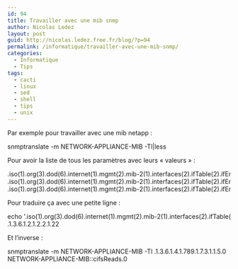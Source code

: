 ```yaml
---
id: 94
title: Travailler avec une mib snmp
author: Nicolas Ledez
layout: post
guid: http://nicolas.ledez.free.fr/blog/?p=94
permalink: /informatique/travailler-avec-une-mib-snmp/
categories:
  - Informatique
  - Tips
tags:
  - cacti
  - linux
  - sed
  - shell
  - tips
  - unix
---
```

Par exemple pour travailler avec une mib netapp :

<div class="codecolorer-container bash default" style="overflow:auto;white-space:nowrap;">
  <div class="bash codecolorer">
    snmptranslate <span class="re5">-m</span> NETWORK-APPLIANCE-MIB <span class="re5">-Tl</span><span class="sy0">|</span><span class="kw2">less</span>
  </div>
</div>

Pour avoir la liste de tous les paramètres avec leurs &laquo;&nbsp;valeurs&nbsp;&raquo; :

<div class="codecolorer-container text default" style="overflow:auto;white-space:nowrap;">
  <div class="text codecolorer">
    .iso(1).org(3).dod(6).internet(1).mgmt(2).mib-2(1).interfaces(2).ifTable(2).ifEntry(1).ifOutErrors(20)<br /> .iso(1).org(3).dod(6).internet(1).mgmt(2).mib-2(1).interfaces(2).ifTable(2).ifEntry(1).ifOutQLen(21)<br /> .iso(1).org(3).dod(6).internet(1).mgmt(2).mib-2(1).interfaces(2).ifTable(2).ifEntry(1).ifSpecific(22)
  </div>
</div>

Pour traduire ça avec une petite ligne :

<div class="codecolorer-container bash default" style="overflow:auto;white-space:nowrap;">
  <div class="bash codecolorer">
    <span class="kw3">echo</span> <span class="st_h">'.iso(1).org(3).dod(6).internet(1).mgmt(2).mib-2(1).interfaces(2).ifTable(2).ifEntry(1).ifSpecific(22)'</span> <span class="sy0">|</span> <span class="kw2">perl</span> <span class="re5">-pe</span> <span class="st_h">'s/\.[a-zA-Z-0-9]+\(/./g;s/\)//g'</span><br /> .1.3.6.1.2.1.2.2.1.22
  </div>
</div>

Et l&rsquo;inverse :

<div class="codecolorer-container bash default" style="overflow:auto;white-space:nowrap;">
  <div class="bash codecolorer">
    snmptranslate <span class="re5">-m</span> NETWORK-APPLIANCE-MIB <span class="re5">-Tl</span> .1.3.6.1.4.1.789.1.7.3.1.1.5.0<br /> NETWORK-APPLIANCE-MIB::cifsReads.0
  </div>
</div>